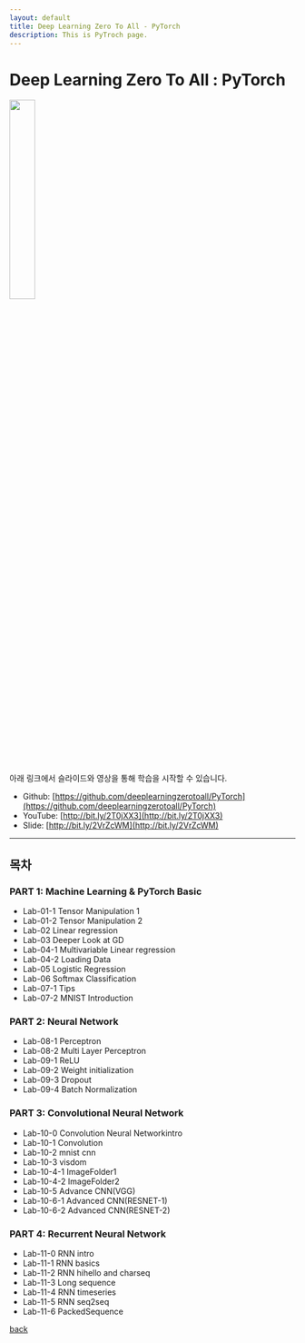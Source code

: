 ```yaml
---
layout: default
title: Deep Learning Zero To All - PyTorch
description: This is PyTroch page.
---
```


# Deep Learning Zero To All : PyTorch

<img src="https://pytorch.org/assets/images/logo-dark.svg" width="30%">

아래 링크에서 슬라이드와 영상을 통해 학습을 시작할 수 있습니다.

- Github: [https://github.com/deeplearningzerotoall/PyTorch](https://github.com/deeplearningzerotoall/PyTorch)
- YouTube: [http://bit.ly/2T0jXX3](http://bit.ly/2T0jXX3)
- Slide: [http://bit.ly/2VrZcWM](http://bit.ly/2VrZcWM)

---

## 목차

### PART 1: Machine Learning & PyTorch Basic

- Lab-01-1 Tensor Manipulation 1
- Lab-01-2 Tensor Manipulation 2
- Lab-02 Linear regression
- Lab-03 Deeper Look at GD
- Lab-04-1 Multivariable Linear regression
- Lab-04-2 Loading Data
- Lab-05 Logistic Regression
- Lab-06 Softmax Classification
- Lab-07-1 Tips
- Lab-07-2 MNIST Introduction

### PART 2: Neural Network

- Lab-08-1 Perceptron
- Lab-08-2 Multi Layer Perceptron
- Lab-09-1 ReLU
- Lab-09-2 Weight initialization
- Lab-09-3 Dropout
- Lab-09-4 Batch Normalization

### PART 3: Convolutional Neural Network

- Lab-10-0 Convolution Neural Networkintro
- Lab-10-1 Convolution
- Lab-10-2 mnist cnn
- Lab-10-3 visdom
- Lab-10-4-1 ImageFolder1
- Lab-10-4-2 ImageFolder2
- Lab-10-5 Advance CNN(VGG)
- Lab-10-6-1 Advanced CNN(RESNET-1)
- Lab-10-6-2 Advanced CNN(RESNET-2)

### PART 4: Recurrent Neural Network

- Lab-11-0 RNN intro
- Lab-11-1 RNN basics
- Lab-11-2 RNN hihello and charseq
- Lab-11-3 Long sequence
- Lab-11-4 RNN timeseries
- Lab-11-5 RNN seq2seq
- Lab-11-6 PackedSequence

[back](./)
